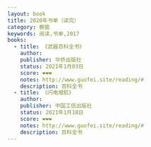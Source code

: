 ```yaml
---
layout: book
title: 2020年书单（读完）
category: 橱窗
keywords: 阅读,书单,2017
books:
  - title: 《武器百科全书》
    author:
    publisher: 华侨出版社
    status: 2021年1月03日
    score: ❤❤❤
    notes: http://www.guofei.site/reading/#
    description: 百科全书
  - title: 《闪电增肌》
    author:
    publisher: 中国工信出版社
    status: 2021年1月18日
    score: ❤❤❤
    notes: http://www.guofei.site/reading/#
    description: 百科全书
---
```

